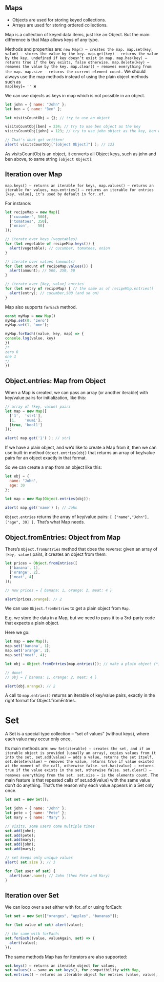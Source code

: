 
## Maps
- Objects are used for storing keyed collections.
- Arrays are used for storing ordered collections.

Map is a collection of keyed data items, just like an Object. But the main difference is that Map allows keys of any type.

Methods and properties are:
``
new Map() – creates the map.
map.set(key, value) – stores the value by the key.
map.get(key) – returns the value by the key, undefined if key doesn’t exist in map.
map.has(key) – returns true if the key exists, false otherwise.
map.delete(key) – removes the value by the key.
map.clear() – removes everything from the map.
map.size – returns the current element count.
``
We should always use the map methods instead of using the plain object methods such as   
``map[key]= '' ❌``

We can use objects as keys in map which is not possible in an object. 
```js
let john = { name: "John" };
let ben = { name: "Ben" };

let visitsCountObj = {}; // try to use an object

visitsCountObj[ben] = 234; // try to use ben object as the key
visitsCountObj[john] = 123; // try to use john object as the key, ben object will get replaced

// That's what got written!
alert( visitsCountObj["[object Object]"] ); // 123
```
As visitsCountObj is an object, it converts all Object keys, such as john and ben above, to same string ``[object Object]``.

## Iteration over Map
``
map.keys() – returns an iterable for keys,
map.values() – returns an iterable for values,
map.entries() – returns an iterable for entries [key, value], it’s used by default in for..of.
``

For instance:
```js
let recipeMap = new Map([
  ['cucumber', 500],
  ['tomatoes', 350],
  ['onion',    50]
]);

// iterate over keys (vegetables)
for (let vegetable of recipeMap.keys()) {
  alert(vegetable); // cucumber, tomatoes, onion
}

// iterate over values (amounts)
for (let amount of recipeMap.values()) {
  alert(amount); // 500, 350, 50
}

// iterate over [key, value] entries
for (let entry of recipeMap) { // the same as of recipeMap.entries()
  alert(entry); // cucumber,500 (and so on)
}
```
Map also supports ``forEach`` method.
```js
const myMap = new Map()
myMap.set(0, 'zero')
myMap.set(1, 'one');

myMap.forEach((value, key, map) => {
console.log(value, key) 
})
/* 
zero 0
one 1 
*/
})
```
## Object.entries: Map from Object
When a Map is created, we can pass an array (or another iterable) with key/value pairs for initialization, like this:
```js
// array of [key, value] pairs
let map = new Map([
  ['1',  'str1'],
  [1,    'num1'],
  [true, 'bool1']
]);

alert( map.get('1') ); // str1
```

If we have a plain object, and we’d like to create a Map from it, then we can use built-in method ``Object.entries(obj)`` that returns an array of key/value pairs for an object exactly in that format.

So we can create a map from an object like this:
```js
let obj = {
  name: "John",
  age: 30
};

let map = new Map(Object.entries(obj));

alert( map.get('name') ); // John
```
``Object.entries`` returns the array of key/value pairs: ``[ ["name","John"], ["age", 30] ].`` That’s what Map needs.

## Object.fromEntries: Object from Map
There’s ``Object.fromEntries`` method that does the reverse: given an array of ``[key, value]`` pairs, it creates an object from them:
```js
let prices = Object.fromEntries([
  ['banana', 1],
  ['orange', 2],
  ['meat', 4]
]);

// now prices = { banana: 1, orange: 2, meat: 4 }

alert(prices.orange); // 2
```

We can use ``Object.fromEntries`` to get a plain object from ``Map``.

E.g. we store the data in a Map, but we need to pass it to a 3rd-party code that expects a plain object.

Here we go:
```js
let map = new Map();
map.set('banana', 1);
map.set('orange', 2);
map.set('meat', 4);

let obj = Object.fromEntries(map.entries()); // make a plain object (*)

// done!
// obj = { banana: 1, orange: 2, meat: 4 }

alert(obj.orange); // 2
```
A call to ``map.entries()`` returns an iterable of key/value pairs, exactly in the right format for Object.fromEntries.

# Set
A Set is a special type collection – “set of values” (without keys), where each value may occur only once.

Its main methods are:
``
new Set(iterable) – creates the set, and if an iterable object is provided (usually an array), copies values from it into the set.
set.add(value) – adds a value, returns the set itself.
set.delete(value) – removes the value, returns true if value existed at the moment of the call, otherwise false.
set.has(value) – returns true if the value exists in the set, otherwise false.
set.clear() – removes everything from the set.
set.size – is the elements count.
``
The main feature is that repeated calls of set.add(value) with the same value don’t do anything. That’s the reason why each value appears in a Set only once.
```js
let set = new Set();

let john = { name: "John" };
let pete = { name: "Pete" };
let mary = { name: "Mary" };

// visits, some users come multiple times
set.add(john);
set.add(pete);
set.add(mary);
set.add(john);
set.add(mary);

// set keeps only unique values
alert( set.size ); // 3

for (let user of set) {
  alert(user.name); // John (then Pete and Mary)
}
```
## Iteration over Set
We can loop over a set either with for..of or using forEach:
```js
let set = new Set(["oranges", "apples", "bananas"]);

for (let value of set) alert(value);

// the same with forEach:
set.forEach((value, valueAgain, set) => {
  alert(value);
});
```
The same methods Map has for iterators are also supported:
```js
set.keys() – returns an iterable object for values,
set.values() – same as set.keys(), for compatibility with Map,
set.entries() – returns an iterable object for entries [value, value], exists for compatibility with Map.
```
